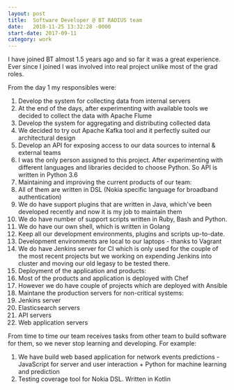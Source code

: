 ```yaml
---
layout: post
title:  Software Developer @ BT RADIUS team
date:   2018-11-25 13:32:28 -0000
start-date: 2017-09-11
category: work
---
```

I have joined BT almost 1.5 years ago and so far it was a great experience.
Ever since I joined I was involved into real project unlike most of the grad roles.

From the day 1 my responsibles were:
1. Develop the system for collecting data from internal servers
  1. At the end of the days, after experimenting with available tools we decided to collect the data with Apache Flume
2. Develop the system for aggregating and distributing collected data
  1. We decided to try out Apache Kafka tool and it perfectly suited our architectural design
3. Develop an API for exposing access to our data sources to internal & external teams
  1. I was the only person assigned to this project. After experimenting with different languages and libraries decided to choose Python. So API is written in Python 3.6
4. Maintaining and improving the current products of our team:
  1. All of them are written in DSL (Nokia specific language for broadband authentication)
  2. We do have support plugins that are written in Java, which've been developed recently and now it is my job to maintain them
  3. We do have number of support scripts written in Ruby, Bash and Python.
  3. We do have our own shell, which is written in Golang
5. Keep all our development environments, plugins and scripts up-to-date.
  1. Development environments are local to our laptops - thanks to Vagrant
  2. We do have Jenkins server for CI which is only used for the couple of the most recent projects but we working on expending Jenkins into cluster and moving our old legasy to be tested there.
5. Deployment of the application and products:
  1. Most of the products and application is deployed with Chef
  2. However we do have couple of projects which are deployed with Ansible
6. Maintane the production servers for non-critical systems:
  1. Jenkins server
  2. Elasticsearch servers
  3. API servers
  4. Web application servers


From time to time our team receives tasks from other team to build software for them, so we never stop learning and developing. For example:
1. We have build web based application for network events predictions - JavaScript for server and user interaction + Python for machine learning and prediction
2. Testing coverage tool for Nokia DSL. Written in Kotlin
